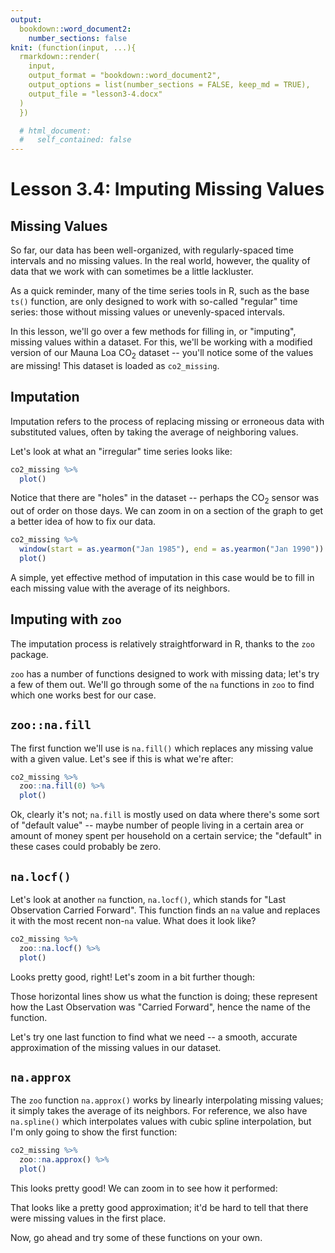 ```yaml
---
output: 
  bookdown::word_document2:
    number_sections: false
knit: (function(input, ...){
  rmarkdown::render(
    input,
    output_format = "bookdown::word_document2",
    output_options = list(number_sections = FALSE, keep_md = TRUE),
    output_file = "lesson3-4.docx"
  )
  })

  # html_document:
  #   self_contained: false
---
```



# Lesson 3.4: Imputing Missing Values

## Missing Values

So far, our data has been well-organized, with regularly-spaced time intervals and no missing values. In the real world, however, the quality of data that we work with can sometimes be a little lackluster.

As a quick reminder, many of the time series tools in R, such as the base `ts()` function, are only designed to work with so-called "regular" time series: those without missing values or unevenly-spaced intervals.

In this lesson, we'll go over a few methods for filling in, or "imputing", missing values within a dataset. For this, we'll be working with a modified version of our Mauna Loa CO$_2$ dataset -- you'll notice some of the values are missing! This dataset is loaded as `co2_missing`.


## Imputation

Imputation refers to the process of replacing missing or erroneous data with substituted values, often by taking the average of neighboring values.

Let's look at what an "irregular" time series looks like:


```r
co2_missing %>% 
  plot()
```

Notice that there are "holes" in the dataset -- perhaps the CO$_2$ sensor was out of order on those days. We can zoom in on a section of the graph to get a better idea of how to fix our data.


```r
co2_missing %>% 
  window(start = as.yearmon("Jan 1985"), end = as.yearmon("Jan 1990")) %>% 
  plot()
```

A simple, yet effective method of imputation in this case would be to fill in each missing value with the average of its neighbors.


## Imputing with `zoo`

The imputation process is relatively straightforward in R, thanks to the `zoo` package. 

`zoo` has a number of functions designed to work with missing data; let's try a few of them out. We'll go through some of the `na` functions in `zoo` to find which one works best for our case.


## `zoo::na.fill`

The first function we'll use is `na.fill()` which replaces any missing value with a given value. Let's see if this is what we're after:



```r
co2_missing %>%
  zoo::na.fill(0) %>%
  plot()
```

Ok, clearly it's not; `na.fill` is mostly used on data where there's some sort of "default value" -- maybe number of people living in a certain area or amount of money spent per household on a certain service; the "default" in these cases could probably be zero.


## `na.locf()`

Let's look at another `na` function, `na.locf()`, which stands for "Last Observation Carried Forward". This function finds an `na` value and replaces it with the most recent non-`na` value. What does it look like?


```r
co2_missing %>% 
  zoo::na.locf() %>% 
  plot()
```

Looks pretty good, right! Let's zoom in a bit further though:


Those horizontal lines show us what the function is doing; these represent how the Last Observation was "Carried Forward", hence the name of the function.

Let's try one last function to find what we need -- a smooth, accurate approximation of the missing values in our dataset.

## `na.approx`

The `zoo` function `na.approx()` works by linearly interpolating missing values; it simply takes the average of its neighbors. For reference, we also have `na.spline()` which interpolates values with cubic spline interpolation, but I'm only going to show the first function:



```r
co2_missing %>% 
  zoo::na.approx() %>% 
  plot()
```

This looks pretty good! We can zoom in to see how it performed:



That looks like a pretty good approximation; it'd be hard to tell that there were missing values in the first place.

Now, go ahead and try some of these functions on your own.
